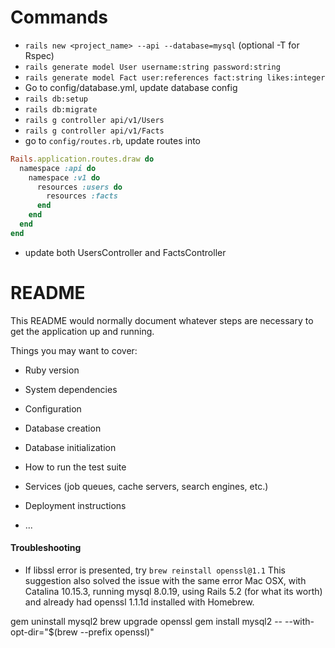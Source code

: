 # Commands
- `rails new <project_name> --api --database=mysql` (optional -T for Rspec)
- `rails generate model User username:string password:string`
- `rails generate model Fact user:references fact:string likes:integer`
- Go to config/database.yml, update database config
- `rails db:setup`
- `rails db:migrate`
- `rails g controller api/v1/Users`
- `rails g controller api/v1/Facts`
- go to `config/routes.rb`, update routes into
```ruby
Rails.application.routes.draw do
  namespace :api do
    namespace :v1 do
      resources :users do
        resources :facts
      end
    end
  end
end
```
- update both UsersController and FactsController

# README

This README would normally document whatever steps are necessary to get the
application up and running.

Things you may want to cover:

* Ruby version

* System dependencies

* Configuration

* Database creation

* Database initialization

* How to run the test suite

* Services (job queues, cache servers, search engines, etc.)

* Deployment instructions

* ...


#### Troubleshooting
- If libssl error is presented, try `brew reinstall openssl@1.1`
This suggestion also solved the issue with the same error
Mac OSX, with Catalina 10.15.3, running mysql 8.0.19, using Rails 5.2 (for what its worth) and already had openssl 1.1.1d installed with Homebrew.

gem uninstall mysql2
brew upgrade openssl
gem install mysql2 -- --with-opt-dir="$(brew --prefix openssl)"